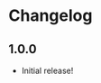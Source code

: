 # Changelog

[//]: # (>>   The order of list items should be: Critical/Fixes, New, Update, Remove, Underpinnings   <<)
[//]: # (>>   ## [UNRELEASED]https://github.com/roydukkey/jsx-destruct/compare/v1.0.0...master   <<)

## 1.0.0

* Initial release!
